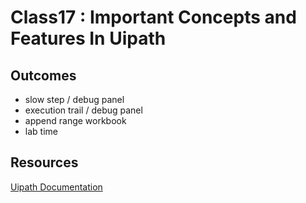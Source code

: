 # Class17 : Important Concepts and Features In Uipath

## Outcomes

- slow step / debug panel
- execution trail / debug panel 
- append range workbook 
- lab time

## Resources

[Uipath Documentation](https://docs.uipath.com/)
